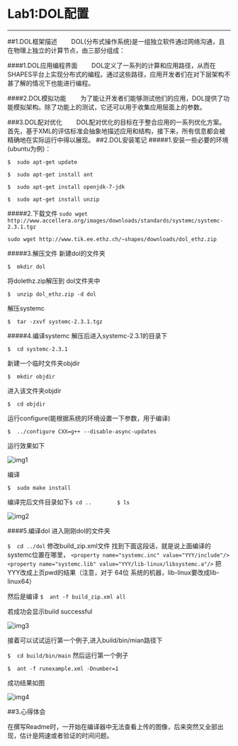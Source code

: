 # Lab1:DOL配置
---
##1.DOL框架描述
&emsp;&emsp;DOL(分布式操作系统)是一组独立软件通过网络沟通，且在物理上独立的计算节点，由三部分组成：

####1.DOL应用编程界面
&emsp;&emsp;DOL定义了一系列的计算和应用路径，从而在SHAPES平台上实现分布式的编程。通过这些路径，应用开发者们在对下层架构不甚了解的情况下也能进行编程。

####2.DOL模拟功能
&emsp;&emsp;为了能让开发者们能够测试他们的应用，DOL提供了功能模拟架构。除了功能上的测试，它还可以用于收集应用层面上的参数。

###3.DOL配对优化
&emsp;&emsp;DOL配对优化的目标在于整合应用的一系列优化方案。首先，基于XML的评估标准会抽象地描述应用和结构，接下来，所有信息都会被精确地在实际运行中得以展现。
##2.DOL安装笔记
#####1.安装一些必要的环境(ubuntu为例)：

`$	sudo apt-get update`

`$	sudo apt-get install ant`

`$ 	sudo apt-get install openjdk-7-jdk`

`$	sudo apt-get install unzip`

#####2.下载文件
`sudo wget http://www.accellera.org/images/downloads/standards/systemc/systemc-2.3.1.tgz`

`sudo wget http://www.tik.ee.ethz.ch/~shapes/downloads/dol_ethz.zip`

#####3.解压文件
新建dol的文件夹 

`$	mkdir dol`

将dolethz.zip解压到 dol文件夹中

`$	unzip dol_ethz.zip -d dol`

解压systemc

`$	tar -zxvf systemc-2.3.1.tgz`

#####4.编译systemc
解压后进入systemc-2.3.1的目录下

`$	cd systemc-2.3.1`

新建一个临时文件夹objdir

`$	mkdir objdir`

进入该文件夹objdir

`$	cd objdir`

运行configure(能根据系统的环境设置一下参数，用于编译)

`$	../configure CXX=g++ --disable-async-updates`

运行效果如下

![img1](http://i.imgur.com/DrUMlnv.png)

编译

`$	sudo make install`

编译完后文件目录如下`$ cd ..        $ ls`

![img2](http://i.imgur.com/kneya9M.png)

####5.编译dol
进入刚刚dol的文件夹

`$	cd ../dol`
修改build_zip.xml文件
找到下面这段话，就是说上面编译的systemc位置在哪里，
`<property name="systemc.inc" value="YYY/include"/>`
`<property name="systemc.lib" value="YYY/lib-linux/libsystemc.a"/>`
把YYY改成上页pwd的结果（注意，对于  64位 系统的机器，lib-linux要改成lib-linux64）

然后是编译
`$	ant -f build_zip.xml all`

若成功会显示build successful


![img3](http://i.imgur.com/M7lTVzl.png)

接着可以试试运行第一个例子,进入build/bin/mian路径下

`$	cd build/bin/main`
然后运行第一个例子

`$	ant -f runexample.xml -Dnumber=1`

成功结果如图

![img4](http://i.imgur.com/4I8LB6Q.png)

##3.心得体会

在撰写Readme时，一开始在编译器中无法查看上传的图像，后来突然又全部出现，估计是网速或者验证的时间问题。